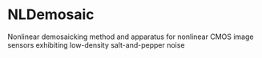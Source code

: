 # NLDemosaic
 Nonlinear demosaicking method and apparatus for nonlinear CMOS image sensors exhibiting low-density salt-and-pepper noise

